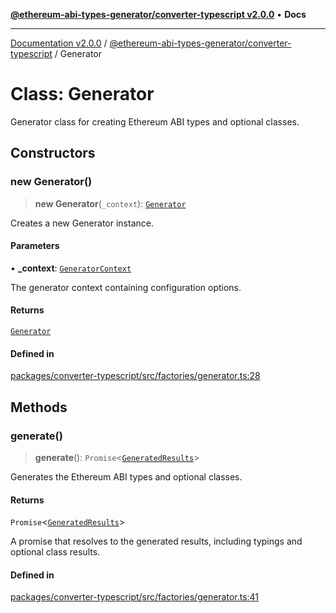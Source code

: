 [**@ethereum-abi-types-generator/converter-typescript v2.0.0**](../README.md) • **Docs**

***

[Documentation v2.0.0](../../../packages.md) / [@ethereum-abi-types-generator/converter-typescript](../README.md) / Generator

# Class: Generator

Generator class for creating Ethereum ABI types and optional classes.

## Constructors

### new Generator()

> **new Generator**(`_context`): [`Generator`](Generator.md)

Creates a new Generator instance.

#### Parameters

• **\_context**: [`GeneratorContext`](../../types/type-aliases/GeneratorContext.md)

The generator context containing configuration options.

#### Returns

[`Generator`](Generator.md)

#### Defined in

[packages/converter-typescript/src/factories/generator.ts:28](https://github.com/niZmosis/ethereum-abi-types-generator/blob/8be0c174f1ad191b06c4413881733fc6912573c5/packages/converter-typescript/src/factories/generator.ts#L28)

## Methods

### generate()

> **generate**(): `Promise`\<[`GeneratedResults`](../../types/type-aliases/GeneratedResults.md)\>

Generates the Ethereum ABI types and optional classes.

#### Returns

`Promise`\<[`GeneratedResults`](../../types/type-aliases/GeneratedResults.md)\>

A promise that resolves to the generated results, including typings and optional class results.

#### Defined in

[packages/converter-typescript/src/factories/generator.ts:41](https://github.com/niZmosis/ethereum-abi-types-generator/blob/8be0c174f1ad191b06c4413881733fc6912573c5/packages/converter-typescript/src/factories/generator.ts#L41)
